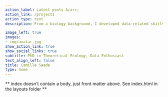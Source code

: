 ```yaml
---
action_label: Latest posts &rarr;
action_link: /projects
action_type: text
description: From a biology background, I developed data-related skills in R and Python during my [PhD](https://www.theses.fr/2022UMONG048) in theoretical ecology regarding the dynamics and stability of spatially structured ecosystem.

image_left: true
images:
- img/avatar.jpg
show_action_link: true
show_social_links: true
subtitle: PhD in Theoretical Ecology, Data Enthusiast 
text_align_left: false
title: Camille Saade
type: home
---
```


** index doesn't contain a body, just front matter above.
See index.html in the layouts folder **
